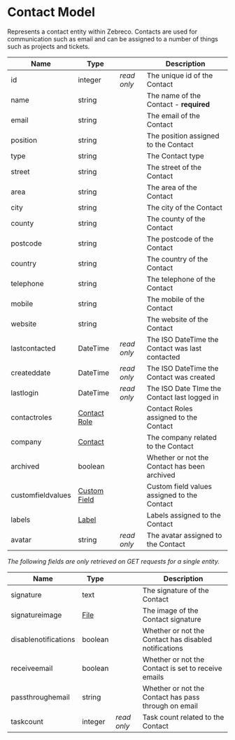 # Contact Model

Represents a contact entity within Zebreco. Contacts are used for communication such as email and can be assigned to a number of things such as projects and tickets.


| Name                  | Type                              |               | Description                                       |
|-----------------------|-----------------------------------|---------------|---------------------------------------------------|
| id                    | integer                           | _read only_   | The unique id of the Contact                      |
| name                  | string                            |               | The name of the Contact - **required**            |
| email                 | string                            |               | The email of the Contact                          |
| position              | string                            |               | The position assigned to the Contact              |
| type                  | string                            |               | The Contact type                                  |
| street                | string                            |               | The street of the Contact                         |
| area                  | string                            |               | The area of the Contact                           |
| city                  | string                            |               | The city of the Contact                           |
| county                | string                            |               | The county of the Contact                         |
| postcode              | string                            |               | The postcode of the Contact                       |
| country               | string                            |               | The country of the Contact                        |
| telephone             | string                            |               | The telephone of the Contact                      |
| mobile                | string                            |               | The mobile of the Contact                         |
| website               | string                            |               | The website of the Contact                        |
| lastcontacted         | DateTime                          | _read only_   | The ISO DateTime the Contact was last contacted   |
| createddate           | DateTime                          | _read only_   | The ISO DateTime the Contact was created          |
| lastlogin             | DateTime                          | _read only_   | The ISO Date TIme the Contact last logged in      |
| contactroles          | [Contact Role](api-contactrole.md)|               | Contact Roles assigned to the Contact             |
| company               | [Contact](api-contact.md)         |               | The company related to the Contact                |
| archived              | boolean                           |               | Whether or not the Contact has been archived      |
| customfieldvalues     | [Custom Field](api-customfield.md)|               | Custom field values assigned to the Contact       |
| labels                | [Label](api-label.md)             |               | Labels assigned to the Contact                    |
| avatar                | string                            | _read only_   | The avatar assigned to the Contact                |


*The following fields are only retrieved on GET requests for a single entity.*

| Name                  | Type                      |               | Description                                           | 
|-----------------------|---------------------------|---------------|-------------------------------------------------------|
| signature             | text                      |               | The signature of the Contact                          |
| signatureimage        | [File](api-file.md)       |               | The image of the Contact signature                    |
| disablenotifications  | boolean                   |               | Whether or not the Contact has disabled notifications |
| receiveemail          | boolean                   |               | Whether or not the Contact is set to receive emails   |
| passthroughemail      | string                    |               | Whether or not the Contact has pass through on email  |
| taskcount             | integer                   | _read only_   | Task count related to the Contact                     |